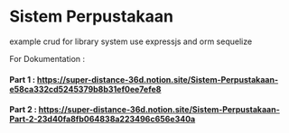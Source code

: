 # Sistem Perpustakaan
example crud for library system use expressjs and orm sequelize

For Dokumentation : 
#### Part 1 : https://super-distance-36d.notion.site/Sistem-Perpustakaan-e58ca332cd5245379b8b31ef0ee7efe8
#### Part 2 : https://super-distance-36d.notion.site/Sistem-Perpustakaan-Part-2-23d40fa8fb064838a223496c656e340a

